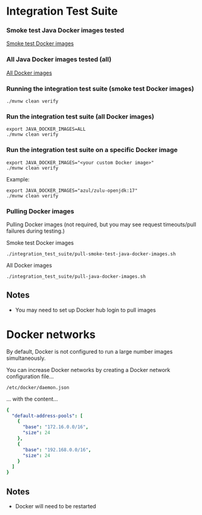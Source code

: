 # Integration Test Suite

### Smoke test Java Docker images tested

[Smoke test Docker images](https://github.com/prometheus/jmx_exporter/blob/main/integration_test_suite/integration_tests/src/test/resources/smoke-test-java-docker-images.txt)

### All Java Docker images tested (all)

[All Docker images](https://github.com/prometheus/jmx_exporter/blob/main/integration_test_suite/integration_tests/src/test/resources/java-docker-images.txt)

### Running the integration test suite (smoke test Docker images)

```
./mvnw clean verify
```

### Run the integration test suite (all Docker images)

```shell
export JAVA_DOCKER_IMAGES=ALL
./mvnw clean verify
```

### Run the integration test suite on a specific Docker image

```shell
export JAVA_DOCKER_IMAGES="<your custom Docker image>"
./mvnw clean verify
```

Example:

```shell
export JAVA_DOCKER_IMAGES="azul/zulu-openjdk:17"
./mvnw clean verify
```

### Pulling Docker images

Pulling Docker images (not required, but you may see request timeouts/pull failures during testing.)

Smoke test Docker images

```shell
./integration_test_suite/pull-smoke-test-java-docker-images.sh
```

All Docker images

```shell
./integration_test_suite/pull-java-docker-images.sh
```

## Notes

- You may need to set up Docker hub login to pull images

# Docker networks

By default, Docker is not configured to run a large number images simultaneously.

You can increase Docker networks by creating a Docker network configuration file...

```
/etc/docker/daemon.json
```

... with the content...

```yaml
{
  "default-address-pools": [
    {
      "base": "172.16.0.0/16",
      "size": 24
    },
    {
      "base": "192.168.0.0/16",
      "size": 24
    }
  ]
}
```

## Notes

- Docker will need to be restarted